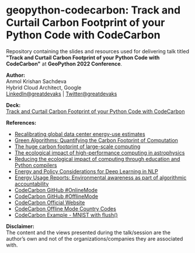 # geopython-codecarbon: Track and Curtail Carbon Footprint of your Python Code with CodeCarbon

Repository containing the slides and resources used for delivering talk titled **"Track and Curtail Carbon Footprint of your Python Code with CodeCarbon"** at **GeoPython 2022 Conference**.

**Author:**</br>
Anmol Krishan Sachdeva</br>
Hybrid Cloud Architect, Google</br>
[LinkedIn@greatdevaks](https://www.linkedin.com/in/greatdevaks) | [Twitter@greatdevaks](https://www.twitter.com/greatdevaks)

**Deck:**</br>
[Track and Curtail Carbon Footprint of your Python Code with CodeCarbon](./TrackAndCurtailCarbonFootprintOfYourPythonCodeWithCodeCarbon_AnmolKrishanSachdeva_GeoPython2022.pdf)


**References:**
- [Recalibrating global data center energy-use estimates](https://www.science.org/doi/10.1126/science.aba3758)
- [Green Algorithms: Quantifying the Carbon Footprint of Computation](https://onlinelibrary.wiley.com/doi/full/10.1002/advs.202100707)
- [The huge carbon footprint of large-scale computing](https://physicsworld.com/a/the-huge-carbon-footprint-of-large-scale-computing/)
- [The ecological impact of high-performance computing in astrophysics](https://www.nature.com/articles/s41550-020-1208-y.epdf)
- [Reducing the ecological impact of computing through education and Python compilers](https://www.nature.com/articles/s41550-021-01342-y.epdf)
- [Energy and Policy Considerations for Deep Learning in NLP](https://arxiv.org/abs/1906.02243)
- [Energy Usage Reports: Environmental awareness as part of algorithmic accountability](https://arxiv.org/abs/1911.08354)
- [CodeCarbon GitHub #OnlineMode](https://github.com/mlco2/codecarbon#online-mode)
- [CodeCarbon GitHub #OfflineMode](https://github.com/mlco2/codecarbon#offline-mode)
- [CodeCarbon Official Website](https://codecarbon.io)
- [CodeCarbon Offline Mode Country Codes](https://en.wikipedia.org/wiki/List_of_ISO_3166_country_codes)
- [CodeCarbon Example - MNIST with flush()](https://github.com/mlco2/codecarbon/blob/master/examples/mnist_callback.py)

**Disclaimer:**</br>
The content and the views presented during the talk/session are the author’s own and not of the organizations/companies they are associated with.
